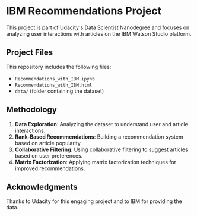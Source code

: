 # IBM Recommendations Project

This project is part of Udacity's Data Scientist Nanodegree and focuses on analyzing user interactions with articles on the IBM Watson Studio platform.

## Project Files

This repository includes the following files:

- `Recommendations_with_IBM.ipynb`
- `Recommendations_with_IBM.html`
- `data/` (folder containing the dataset)

## Methodology

1. **Data Exploration**: Analyzing the dataset to understand user and article interactions.
2. **Rank-Based Recommendations**: Building a recommendation system based on article popularity.
3. **Collaborative Filtering**: Using collaborative filtering to suggest articles based on user preferences.
4. **Matrix Factorization**: Applying matrix factorization techniques for improved recommendations.

## Acknowledgments

Thanks to Udacity for this engaging project and to IBM for providing the data.
